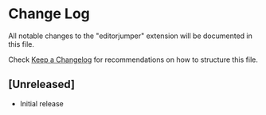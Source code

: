 # Change Log

All notable changes to the "editorjumper" extension will be documented in this file.

Check [Keep a Changelog](http://keepachangelog.com/) for recommendations on how to structure this file.

## [Unreleased]

- Initial release

